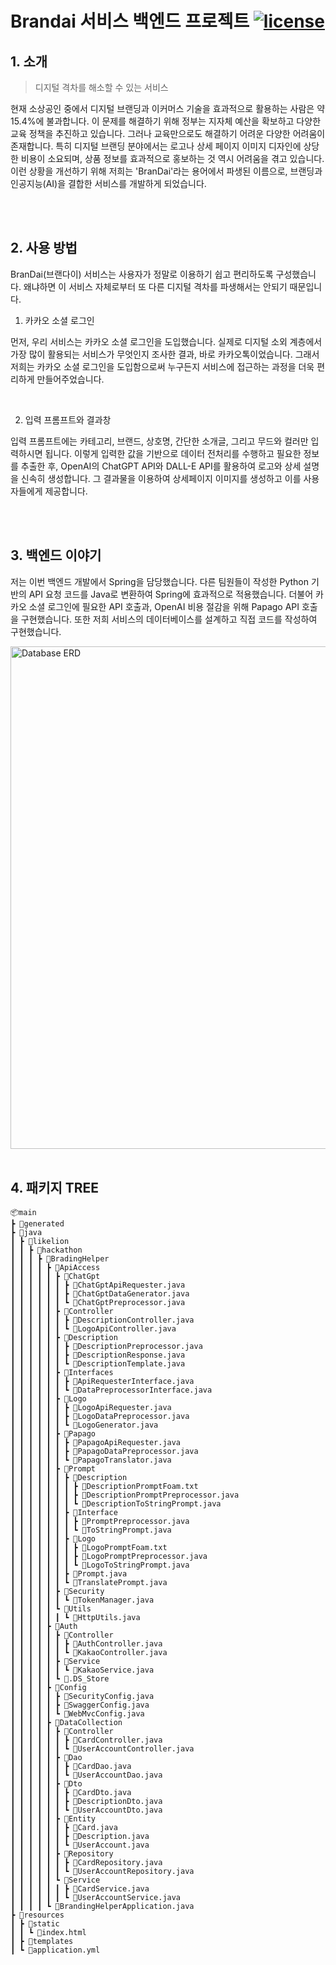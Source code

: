 # Brandai 서비스 백엔드 프로젝트 <a target="_blank" rel="noopener noreferrer nofollow" href="ㅁㅁㅁㅁ"><img src="https://img.shields.io/badge/Release-1.0.0-ec8034" alt="license" data-canonical-src="https://img.shields.io/badge/Release-1.0.0-ec8034" style="max-width: 100%;"></a>
## 1. 소개


> 디지털 격차를 해소할 수 있는 서비스

현재 소상공인 중에서 디지털 브랜딩과 이커머스 기술을 효과적으로 활용하는 사람은 약 15.4%에 불과합니다. 이 문제를 해결하기 위해 정부는 지자체 예산을 확보하고 다양한 교육 정책을 추진하고 있습니다. 그러나 교육만으로도 해결하기 어려운 다양한 어려움이 존재합니다. 특히 디지털 브랜딩 분야에서는 로고나 상세 페이지 이미지 디자인에 상당한 비용이 소요되며, 상품 정보를 효과적으로 홍보하는 것 역시 어려움을 겪고 있습니다. 이런 상황을 개선하기 위해 저희는 'BranDai'라는 용어에서 파생된 이름으로, 브랜딩과 인공지능(AI)을 결합한 서비스를 개발하게 되었습니다.

<br>
<br>

## 2. 사용 방법

BranDai(브랜다이) 서비스는 사용자가 정말로 이용하기 쉽고 편리하도록 구성했습니다. 왜냐하면 이 서비스 자체로부터 또 다른 디지털 격차를 파생해서는 안되기 때문입니다.

1. 카카오 소셜 로그인

먼저, 우리 서비스는 카카오 소셜 로그인을 도입했습니다. 실제로 디지털 소외 계층에서 가장 많이 활용되는 서비스가 무엇인지 조사한 결과, 바로 카카오톡이었습니다. 그래서 저희는 카카오 소셜 로그인을 도입함으로써 누구든지 서비스에 접근하는 과정을 더욱 편리하게 만들어주었습니다.

<br>

2. 입력 프롬프트와 결과창

입력 프롬프트에는 카테고리, 브랜드, 상호명, 간단한 소개글, 그리고 무드와 컬러만 입력하시면 됩니다. 이렇게 입력한 값을 기반으로 데이터 전처리를 수행하고 필요한 정보를 추출한 후, OpenAI의 ChatGPT API와 DALL-E API를 활용하여 로고와 상세 설명을 신속히 생성합니다. 그 결과물을 이용하여 상세페이지 이미지를 생성하고 이를 사용자들에게 제공합니다.

<br>
<br>

## 3. 백엔드 이야기

저는 이번 백엔드 개발에서 Spring을 담당했습니다. 다른 팀원들이 작성한 Python 기반의 API 요청 코드를 Java로 변환하여 Spring에 효과적으로 적용했습니다. 더불어 카카오 소셜 로그인에 필요한 API 호출과, OpenAI 비용 절감을 위해 Papago API 호출을 구현했습니다. 또한 저희 서비스의 데이터베이스를 설계하고 직접 코드를 작성하여 구현했습니다.


<img width="804" alt="Database ERD" src="https://github.com/LikeLionHackathon/backend/assets/67568334/8294b3c6-78e0-4926-8a58-00793b7886db">

<br>
<br>

## 4. 패키지 TREE
    📦main
    ┣ 📂generated
    ┣ 📂java
    ┃ ┣ 📂likelion
    ┃ ┃ ┣ 📂hackathon
    ┃ ┃ ┃ ┣ 📂BradingHelper
    ┃ ┃ ┃ ┃ ┣ 📂ApiAccess
    ┃ ┃ ┃ ┃ ┃ ┣ 📂ChatGpt
    ┃ ┃ ┃ ┃ ┃ ┃ ┣ 📜ChatGptApiRequester.java
    ┃ ┃ ┃ ┃ ┃ ┃ ┣ 📜ChatGptDataGenerator.java
    ┃ ┃ ┃ ┃ ┃ ┃ ┗ 📜ChatGptPreprocessor.java
    ┃ ┃ ┃ ┃ ┃ ┣ 📂Controller
    ┃ ┃ ┃ ┃ ┃ ┃ ┣ 📜DescriptionController.java
    ┃ ┃ ┃ ┃ ┃ ┃ ┗ 📜LogoApiController.java
    ┃ ┃ ┃ ┃ ┃ ┣ 📂Description
    ┃ ┃ ┃ ┃ ┃ ┃ ┣ 📜DescriptionPreprocessor.java
    ┃ ┃ ┃ ┃ ┃ ┃ ┣ 📜DescriptionResponse.java
    ┃ ┃ ┃ ┃ ┃ ┃ ┗ 📜DescriptionTemplate.java
    ┃ ┃ ┃ ┃ ┃ ┣ 📂Interfaces
    ┃ ┃ ┃ ┃ ┃ ┃ ┣ 📜ApiRequesterInterface.java
    ┃ ┃ ┃ ┃ ┃ ┃ ┗ 📜DataPreprocessorInterface.java
    ┃ ┃ ┃ ┃ ┃ ┣ 📂Logo
    ┃ ┃ ┃ ┃ ┃ ┃ ┣ 📜LogoApiRequester.java
    ┃ ┃ ┃ ┃ ┃ ┃ ┣ 📜LogoDataPreprocessor.java
    ┃ ┃ ┃ ┃ ┃ ┃ ┗ 📜LogoGenerator.java
    ┃ ┃ ┃ ┃ ┃ ┣ 📂Papago
    ┃ ┃ ┃ ┃ ┃ ┃ ┣ 📜PapagoApiRequester.java
    ┃ ┃ ┃ ┃ ┃ ┃ ┣ 📜PapagoDataPreprocessor.java
    ┃ ┃ ┃ ┃ ┃ ┃ ┗ 📜PapagoTranslator.java
    ┃ ┃ ┃ ┃ ┃ ┣ 📂Prompt
    ┃ ┃ ┃ ┃ ┃ ┃ ┣ 📂Description
    ┃ ┃ ┃ ┃ ┃ ┃ ┃ ┣ 📜DescriptionPromptFoam.txt
    ┃ ┃ ┃ ┃ ┃ ┃ ┃ ┣ 📜DescriptionPromptPreprocessor.java
    ┃ ┃ ┃ ┃ ┃ ┃ ┃ ┗ 📜DescriptionToStringPrompt.java
    ┃ ┃ ┃ ┃ ┃ ┃ ┣ 📂Interface
    ┃ ┃ ┃ ┃ ┃ ┃ ┃ ┣ 📜PromptPreprocessor.java
    ┃ ┃ ┃ ┃ ┃ ┃ ┃ ┗ 📜ToStringPrompt.java
    ┃ ┃ ┃ ┃ ┃ ┃ ┣ 📂Logo
    ┃ ┃ ┃ ┃ ┃ ┃ ┃ ┣ 📜LogoPromptFoam.txt
    ┃ ┃ ┃ ┃ ┃ ┃ ┃ ┣ 📜LogoPromptPreprocessor.java
    ┃ ┃ ┃ ┃ ┃ ┃ ┃ ┗ 📜LogoToStringPrompt.java
    ┃ ┃ ┃ ┃ ┃ ┃ ┣ 📜Prompt.java
    ┃ ┃ ┃ ┃ ┃ ┃ ┗ 📜TranslatePrompt.java
    ┃ ┃ ┃ ┃ ┃ ┣ 📂Security
    ┃ ┃ ┃ ┃ ┃ ┃ ┗ 📜TokenManager.java
    ┃ ┃ ┃ ┃ ┃ ┗ 📂Utils
    ┃ ┃ ┃ ┃ ┃ ┃ ┗ 📜HttpUtils.java
    ┃ ┃ ┃ ┃ ┣ 📂Auth
    ┃ ┃ ┃ ┃ ┃ ┣ 📂Controller
    ┃ ┃ ┃ ┃ ┃ ┃ ┣ 📜AuthController.java
    ┃ ┃ ┃ ┃ ┃ ┃ ┗ 📜KakaoController.java
    ┃ ┃ ┃ ┃ ┃ ┣ 📂Service
    ┃ ┃ ┃ ┃ ┃ ┃ ┗ 📜KakaoService.java
    ┃ ┃ ┃ ┃ ┃ ┗ 📜.DS_Store
    ┃ ┃ ┃ ┃ ┣ 📂Config
    ┃ ┃ ┃ ┃ ┃ ┣ 📜SecurityConfig.java
    ┃ ┃ ┃ ┃ ┃ ┣ 📜SwaggerConfig.java
    ┃ ┃ ┃ ┃ ┃ ┗ 📜WebMvcConfig.java
    ┃ ┃ ┃ ┃ ┣ 📂DataCollection
    ┃ ┃ ┃ ┃ ┃ ┣ 📂Controller
    ┃ ┃ ┃ ┃ ┃ ┃ ┣ 📜CardController.java
    ┃ ┃ ┃ ┃ ┃ ┃ ┗ 📜UserAccountController.java
    ┃ ┃ ┃ ┃ ┃ ┣ 📂Dao
    ┃ ┃ ┃ ┃ ┃ ┃ ┣ 📜CardDao.java
    ┃ ┃ ┃ ┃ ┃ ┃ ┗ 📜UserAccountDao.java
    ┃ ┃ ┃ ┃ ┃ ┣ 📂Dto
    ┃ ┃ ┃ ┃ ┃ ┃ ┣ 📜CardDto.java
    ┃ ┃ ┃ ┃ ┃ ┃ ┣ 📜DescriptionDto.java
    ┃ ┃ ┃ ┃ ┃ ┃ ┗ 📜UserAccountDto.java
    ┃ ┃ ┃ ┃ ┃ ┣ 📂Entity
    ┃ ┃ ┃ ┃ ┃ ┃ ┣ 📜Card.java
    ┃ ┃ ┃ ┃ ┃ ┃ ┣ 📜Description.java
    ┃ ┃ ┃ ┃ ┃ ┃ ┗ 📜UserAccount.java
    ┃ ┃ ┃ ┃ ┃ ┣ 📂Repository
    ┃ ┃ ┃ ┃ ┃ ┃ ┣ 📜CardRepository.java
    ┃ ┃ ┃ ┃ ┃ ┃ ┗ 📜UserAccountRepository.java
    ┃ ┃ ┃ ┃ ┃ ┗ 📂Service
    ┃ ┃ ┃ ┃ ┃ ┃ ┣ 📜CardService.java
    ┃ ┃ ┃ ┃ ┃ ┃ ┗ 📜UserAccountService.java
    ┃ ┃ ┃ ┃ ┗ 📜BrandingHelperApplication.java
    ┣ 📂resources
    ┃ ┣ 📂static
    ┃ ┃ ┗ 📜index.html
    ┃ ┣ 📂templates
    ┃ ┗ 📜application.yml
